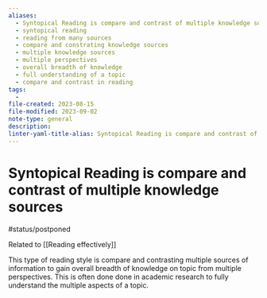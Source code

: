 ```yaml
---
aliases:
  - Syntopical Reading is compare and contrast of multiple knowledge sources
  - syntopical reading
  - reading from many sources
  - compare and constrating knowledge sources
  - multiple knowledge sources
  - multiple perspectives
  - overall breadth of knowledge
  - full understanding of a topic
  - compare and contrast in reading
tags:
  - 
file-created: 2023-08-15
file-modified: 2023-09-02
note-type: general
description: 
linter-yaml-title-alias: Syntopical Reading is compare and contrast of multiple knowledge sources
---
```


# Syntopical Reading is compare and contrast of multiple knowledge sources

#status/postponed

Related to [[Reading effectively]]

This type of reading style is compare and contrasting multiple sources of information to gain overall breadth of knowledge on topic from multiple perspectives. This is often done done in academic research to fully understand the multiple aspects of a topic.
